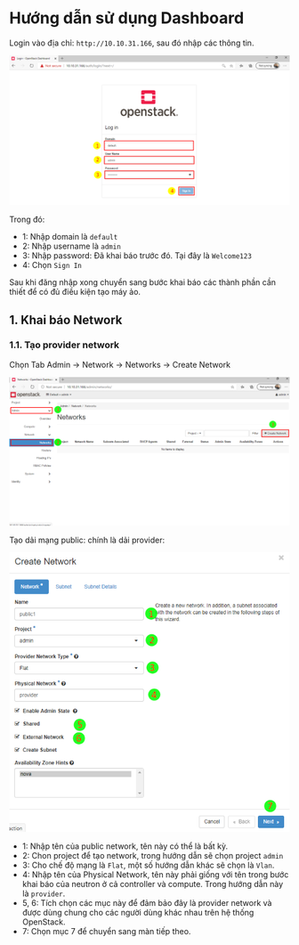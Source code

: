 # Hướng dẫn sử dụng Dashboard

Login vào địa chỉ: `http://10.10.31.166`, sau đó nhập các thông tin.

<img src="..\images\Screenshot_9.png">

Trong đó: 
- 1: Nhập domain là `default`
- 2: Nhập username là `admin`
- 3: Nhập password: Đã khai báo trước đó. Tại đây là `Welcome123`
- 4: Chọn `Sign In`

Sau khi đăng nhập xong chuyển sang bước khai báo các thành phần cần thiết để có đủ điều kiện tạo máy ảo.

## 1. Khai báo Network
### 1.1. Tạo provider network
Chọn Tab Admin -> Network -> Networks -> Create Network

<img src="..\images\Screenshot_10.png">

Tạo dải mạng public: chính là dải provider:

<img src="..\images\Screenshot_11.png">

- 1: Nhập tên của public network, tên này có thể là bất kỳ.
- 2: Chon project để tạo network, trong hướng dẫn sẽ chọn project `admin`
- 3: Cho chế độ mạng là `Flat`, một số hướng dẫn khác sẽ chọn là `Vlan`.
- 4: Nhập tên của Physical Network, tên này phải giống với tên trong bước khai báo của neutron ở cả controller và compute. Trong hướng dẫn này là `provider`.
- 5, 6: Tích chọn các mục này để đảm bảo đây là provider network và được dùng chung cho các người dùng khác nhau trên hệ thống OpenStack.
- 7: Chọn mục 7 để chuyển sang màn tiếp theo.

